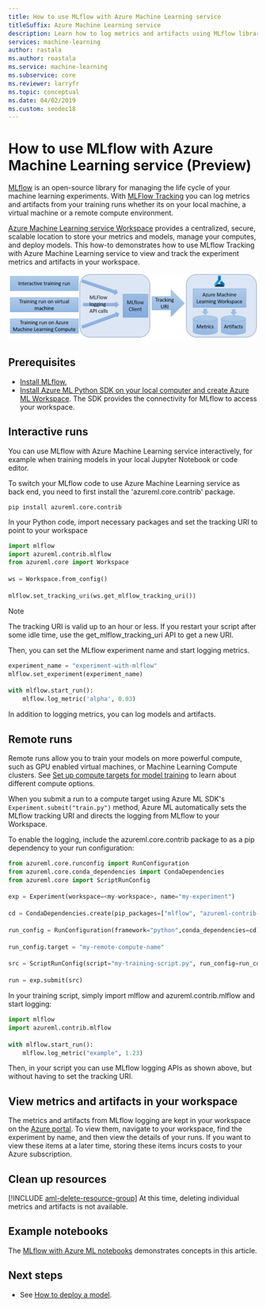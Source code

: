 ```yaml
---
title: How to use MLflow with Azure Machine Learning service
titleSuffix: Azure Machine Learning service
description: Learn how to log metrics and artifacts using MLflow library to Azure Machine Learning service
services: machine-learning
author: rastala
ms.author: roastala
ms.service: machine-learning
ms.subservice: core
ms.reviewer: larryfr
ms.topic: conceptual
ms.date: 04/02/2019
ms.custom: seodec18
---
```


# How to use MLflow with Azure Machine Learning service (Preview)

[MLflow](https://www.mlflow.org) is an open-source library for managing the life cycle of your machine learning experiments. With [MLFlow Tracking](https://mlflow.org/docs/latest/quickstart.html#using-the-tracking-api) you can log metrics and artifacts from your training runs whether its on your local machine, a virtual machine or a remote compute environment.

[Azure Machine Learning service Workspace](https://docs.microsoft.com/azure/machine-learning/service/concept-azure-machine-learning-architecture#workspace) provides a centralized, secure, scalable location to store your metrics and models, manage your computes, and deploy models. 
This how-to demonstrates how to use MLflow Tracking with Azure Machine Learning service to view and track the experiment metrics and artifacts in your workspace.

![mlflow with azure machine learning diagram](./media/how-to-use-mlflow-with-azureml/mlflow_diagram.PNG)

## Prerequisites

* [Install MLflow.](https://mlflow.org/docs/latest/quickstart.html)
* [Install Azure ML Python SDK on your local computer and create Azure ML Workspace](setup-create-workspace.md). The SDK provides the connectivity for MLflow to access your workspace.

## Interactive runs

You can use MLflow with Azure Machine Learning service interactively, for example when training models in your local Jupyter Notebook or code editor.

To switch your MLflow code to use Azure Machine Learning service as back end, you need to first install the 'azureml.core.contrib' package.

```shell
pip install azureml.core.contrib
```

In your Python code, import necessary packages and set the tracking URI to point to your workspace

```Python
import mlflow
import azureml.contrib.mlflow
from azureml.core import Workspace

ws = Workspace.from_config()

mlflow.set_tracking_uri(ws.get_mlflow_tracking_uri())
```

>[!NOTE]
>The tracking URI is valid up to an hour or less. If you restart your script after some idle time, use the get_mlflow_tracking_uri API to get a new URI.

Then, you can set the MLflow experiment name and start logging metrics.

```Python
experiment_name = "experiment-with-mlflow"
mlflow.set_experiment(experiment_name)

with mlflow.start_run():
    mlflow.log_metric('alpha', 0.03)
```

In addition to logging metrics, you can log models and artifacts.

## Remote runs

Remote runs allow you to train your models on more powerful compute, such as GPU enabled virtual machines, or Machine Learning Compute clusters. See [Set up compute targets for model training](how-to-set-up-training-targets.md) to learn about different compute options.

When you submit a run to a compute target using Azure ML SDK's ```Experiment.submit("train.py")``` method, Azure ML automatically sets the MLflow tracking URI and directs the logging from MLflow to your Workspace. 

To enable the logging, include the azureml.core.contrib package to as a pip dependency to your run configuration: 

```Python
from azureml.core.runconfig import RunConfiguration
from azureml.core.conda_dependencies import CondaDependencies
from azureml.core import ScriptRunConfig

exp = Experiment(workspace=<my-workspace>, name="my-experiment")

cd = CondaDependencies.create(pip_packages=["mlflow", "azureml-contrib-run"])

run_config = RunConfiguration(framework="python",conda_dependencies=cd)

run_config.target = "my-remote-compute-name"

src = ScriptRunConfig(script="my-training-script.py", run_config=run_config)

run = exp.submit(src)
```

In your training script, simply import mlflow and azureml.contrib.mlflow and start logging:

```Python
import mlflow
import azureml.contrib.mlflow

with mlflow.start_run():
    mlflow.log_metric("example", 1.23)
```

Then, in your script you can use MLflow logging APIs as shown above, but without having to set the tracking URI.

## View metrics and artifacts in your workspace

The metrics and artifacts from MLflow logging are kept in your workspace on the [Azure portal](https://portal.azure.com). To view them, navigate to your workspace, find the experiment by name, and then view the details of your runs. If you want to view these items at a later time, storing these items incurs costs to your Azure subscription.

## Clean up resources

[!INCLUDE [aml-delete-resource-group](../../../includes/aml-delete-resource-group.md)]
At this time, deleting individual metrics and artifacts is not available.

## Example notebooks

The [MLflow with Azure ML notebooks](https://github.com/Azure/MachineLearningNotebooks/blob/master/contrib/mlflow) demonstrates concepts in this article.

## Next steps

* See [How to deploy a model](how-to-deploy-and-where.md).